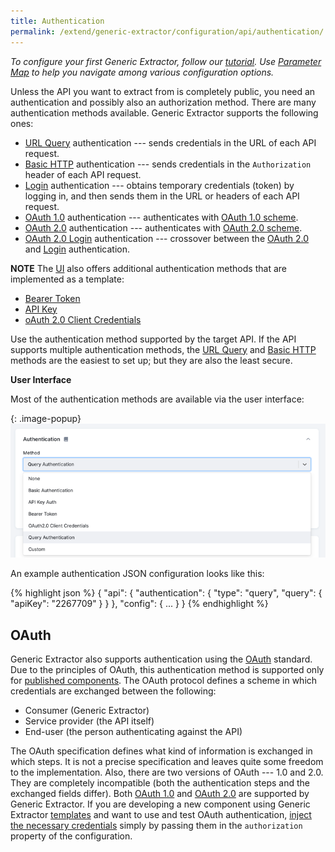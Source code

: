 ```yaml
---
title: Authentication
permalink: /extend/generic-extractor/configuration/api/authentication/
---
```


*To configure your first Generic Extractor, follow our [tutorial](/extend/generic-extractor/tutorial/).*
*Use [Parameter Map](/extend/generic-extractor/map/) to help you navigate among various
configuration options.*

Unless the API you want to extract from is completely public, you need an authentication and possibly also an authorization method.
There are many authentication methods available. Generic Extractor supports the following ones:

- [URL Query](/extend/generic-extractor/configuration/api/authentication/query/) authentication --- sends credentials in the URL of each API request.
- [Basic HTTP](/extend/generic-extractor/configuration/api/authentication/basic/) authentication --- sends credentials in the `Authorization` header of each API request.
- [Login](/extend/generic-extractor/configuration/api/authentication/login/) authentication --- obtains temporary credentials (token) by logging in,
and then sends them in the URL or headers of each API request.
- [OAuth 1.0](/extend/generic-extractor/configuration/api/authentication/oauth10/) authentication --- authenticates with [OAuth 1.0 scheme](#oauth).
- [OAuth 2.0](/extend/generic-extractor/configuration/api/authentication/oauth20/) authentication --- authenticates with [OAuth 2.0 scheme](#oauth).
- [OAuth 2.0 Login](/extend/generic-extractor/configuration/api/authentication/oauth20-login/) authentication ---
crossover between the [OAuth 2.0](/extend/generic-extractor/configuration/api/authentication/oauth20/) and
[Login](/extend/generic-extractor/configuration/api/authentication/login/) authentication.

**NOTE** The [UI](/extend/generic-extractor/configuration/#user-interface) also offers additional authentication methods that are implemented as a template:
- [Bearer Token](/extend/generic-extractor/configuration/api/authentication/bearer_token/)
- [API Key](/extend/generic-extractor/configuration/api/authentication/api_key/)
- [oAuth 2.0 Client Credentials](/extend/generic-extractor/configuration/api/authentication/oauth_cc/)

Use the authentication method supported by the target API. If the API supports multiple
authentication methods, the [URL Query](/extend/generic-extractor/configuration/api/authentication/query/) and
[Basic HTTP](/extend/generic-extractor/configuration/api/authentication/basic/) methods are the easiest to set up; but they
are also the least secure.

**User Interface**

Most of the authentication methods are available via the user interface:

{: .image-popup}
![Auth ui](/extend/generic-extractor/configuration/api/authentication/auth_ui.png)


An example authentication JSON configuration looks like this:

{% highlight json %}
{
    "api": {
        "authentication": {
            "type": "query",
            "query": {
                "apiKey": "2267709"
            }
        }
    },
    "config": {
        ...
    }
}
{% endhighlight %}

## OAuth
Generic Extractor also supports authentication using the [OAuth](https://en.wikipedia.org/wiki/OAuth) standard.
Due to the principles of OAuth, this authentication method is supported only for [published components](/extend/generic-extractor/publish/).
The OAuth protocol defines a scheme in which credentials are exchanged between the following:

- Consumer (Generic Extractor)
- Service provider (the API itself)
- End-user (the person authenticating against the API)

The OAuth specification defines what kind of information is exchanged in which steps. It is not a precise
specification and leaves quite some freedom to the implementation. Also, there are two versions of
OAuth --- 1.0 and 2.0. They are completely incompatible (both the authentication steps and the exchanged fields differ).
Both [OAuth 1.0](/extend/generic-extractor/configuration/api/authentication/oauth10/)
and  [OAuth 2.0](/extend/generic-extractor/configuration/api/authentication/oauth20/)
are supported by Generic Extractor. If you are developing a new component using Generic Extractor
[templates](/extend/generic-extractor/publish/#submission) and want to use and test OAuth authentication,
[inject the necessary credentials](/extend/common-interface/oauth/#credentials-injection) simply by passing them
in the `authorization` property of the configuration.

